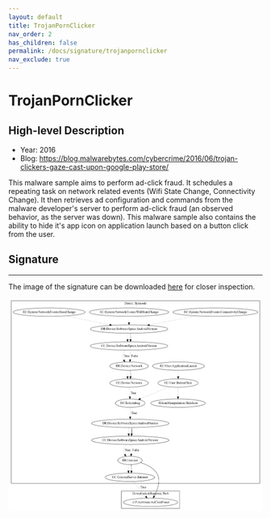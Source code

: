 ```yaml
---
layout: default
title: TrojanPornClicker
nav_order: 2
has_children: false
permalink: /docs/signature/trojanpornclicker
nav_exclude: true
---
```


# TrojanPornClicker

## High-level Description

* Year: 2016
* Blog: https://blog.malwarebytes.com/cybercrime/2016/06/trojan-clickers-gaze-cast-upon-google-play-store/

This malware sample aims to perform ad-click fraud. It schedules a repeating task on network related events (Wifi State Change, Connectivity Change). It then retrieves ad configuration and commands from the malware developer's server to perform ad-click fraud (an observed behavior, as the server was down). This malware sample also contains the ability to hide it's app icon on application launch based on a button click from the user.

## Signature
---

The image of the signature can be downloaded [here](../../img/signatures/TrojanPornClicker.png) for closer inspection.

![](../../img/signatures/TrojanPornClicker.png)
